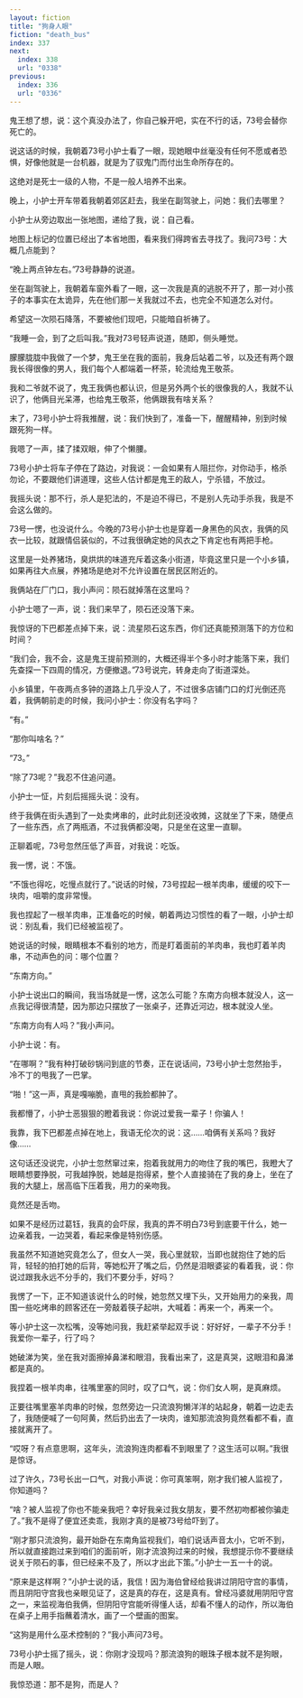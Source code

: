 ```yaml
---
layout: fiction
title: "狗身人眼"
fiction: "death_bus"
index: 337
next:
  index: 338
  url: "0338"
previous:
  index: 336
  url: "0336"
---
```

鬼王想了想，说：这个真没办法了，你自己躲开吧，实在不行的话，73号会替你死亡的。

说这话的时候，我朝着73号小护士看了一眼，现她眼中丝毫没有任何不愿或者恐惧，好像他就是一台机器，就是为了驭鬼门而付出生命所存在的。

这绝对是死士一级的人物，不是一般人培养不出来。

晚上，小护士开车带着我朝着郊区赶去，我坐在副驾驶上，问她：我们去哪里？

小护士从旁边取出一张地图，递给了我，说：自己看。

地图上标记的位置已经出了本省地图，看来我们得跨省去寻找了。我问73号：大概几点能到？

“晚上两点钟左右。”73号静静的说道。

坐在副驾驶上，我朝着车窗外看了一眼，这一次我是真的逃脱不开了，那一对小孩子的本事实在太诡异，先在他们那一关我就过不去，也完全不知道怎么对付。

希望这一次陨石降落，不要被他们现吧，只能暗自祈祷了。

“我睡一会，到了之后叫我。”我对73号轻声说道，随即，侧头睡觉。

朦朦胧胧中我做了一个梦，鬼王坐在我的面前，我身后站着二爷，以及还有两个跟我长得很像的男人，我们每个人都端着一杯茶，轮流给鬼王敬茶。

我和二爷就不说了，鬼王我俩也都认识，但是另外两个长的很像我的人，我就不认识了，他俩目光呆滞，也给鬼王敬茶，他俩跟我有啥关系？

末了，73号小护士将我推醒，说：我们快到了，准备一下，醒醒精神，别到时候跟死狗一样。

我嗯了一声，揉了揉双眼，伸了个懒腰。

73号小护士将车子停在了路边，对我说：一会如果有人阻拦你，对你动手，格杀勿论，不要跟他们讲道理，这些人估计都是鬼王的敌人，宁杀错，不放过。

我摇头说：那不行，杀人是犯法的，不是迫不得已，不是别人先动手杀我，我是不会这么做的。

73号一愣，也没说什么。今晚的73号小护士也是穿着一身黑色的风衣，我俩的风衣一比较，就跟情侣装似的，不过我很确定她的风衣之下肯定也有两把手枪。

这里是一处养猪场，臭烘烘的味道充斥着这条小街道，毕竟这里只是一个小乡镇，如果再往大点展，养猪场是绝对不允许设置在居民区附近的。

我俩站在厂门口，我小声问：陨石就掉落在这里吗？

小护士嗯了一声，说：我们来早了，陨石还没落下来。

我惊讶的下巴都差点掉下来，说：流星陨石这东西，你们还真能预测落下的方位和时间？

“我们会，我不会，这是鬼王提前预测的，大概还得半个多小时才能落下来，我们先查探一下四周的情况，方便撤退。”73号说完，转身走向了街道深处。

小乡镇里，午夜两点多钟的道路上几乎没人了，不过很多店铺门口的灯光倒还亮着，我俩朝前走的时候，我问小护士：你没有名字吗？

“有。”

“那你叫啥名？”

“73。”

“除了73呢？”我忍不住追问道。

小护士一怔，片刻后摇摇头说：没有。

终于我俩在街头遇到了一处卖烤串的，此时此刻还没收摊，这就坐了下来，随便点了一些东西，点了两瓶酒，不过我俩都没喝，只是坐在这里一直聊。

正聊着呢，73号忽然压低了声音，对我说：吃饭。

我一愣，说：不饿。

“不饿也得吃，吃慢点就行了。”说话的时候，73号捏起一根羊肉串，缓缓的咬下一块肉，咀嚼的度非常慢。

我也捏起了一根羊肉串，正准备吃的时候，朝着两边习惯性的看了一眼，小护士却说：别乱看，我们已经被监视了。

她说话的时候，眼睛根本不看别的地方，而是盯着面前的羊肉串，我也盯着羊肉串，不动声色的问：哪个位置？

“东南方向。”

小护士说出口的瞬间，我当场就是一愣，这怎么可能？东南方向根本就没人，这一点我记得很清楚，因为那边只摆放了一张桌子，还靠近河边，根本就没人坐。

“东南方向有人吗？”我小声问。

小护士说：有。

“在哪啊？”我有种打破砂锅问到底的节奏，正在说话间，73号小护士忽然抬手，冷不丁的甩我了一巴掌。

“啪！”这一声，真是嘎嘣脆，直甩的我脸都肿了。

我都懵了，小护士恶狠狠的瞪着我说：你说过爱我一辈子！你骗人！

我靠，我下巴都差点掉在地上，我语无伦次的说：这……咱俩有关系吗？我好像……

这句话还没说完，小护士忽然窜过来，抱着我就用力的吻住了我的嘴巴，我瞪大了眼睛想要挣脱，可我越挣脱，她越是抱得紧，整个人直接骑在了我的身上，坐在了我的大腿上，居高临下压着我，用力的亲吻我。

竟然还是舌吻。

如果不是经历过葛钰，我真的会吓尿，我真的弄不明白73号到底要干什么，她一边亲着我，一边哭着，看起来像是特别伤感。

我虽然不知道她究竟怎么了，但女人一哭，我心里就软，当即也就抱住了她的后背，轻轻的拍打她的后背，等她松开了嘴之后，仍然是泪眼婆娑的看着我，说：你说过跟我永远不分手的，我们不要分手，好吗？

我愣了一下，正不知道该说什么的时候，她忽然又埋下头，又开始用力的亲我，周围一些吃烤串的顾客还在一旁敲着筷子起哄，大喊着：再来一个，再来一个。

等小护士这一次松嘴，没等她问我，我赶紧举起双手说：好好好，一辈子不分手！我爱你一辈子，行了吗？

她破涕为笑，坐在我对面擦掉鼻涕和眼泪，我看出来了，这是真哭，这眼泪和鼻涕都是真的。

我捏着一根羊肉串，往嘴里塞的同时，叹了口气，说：你们女人啊，是真麻烦。

正要往嘴里塞羊肉串的时候，忽然旁边一只流浪狗懒洋洋的站起身，朝着一边走去了，我随便喊了一句阿黄，然后扔出去了一块肉，谁知那流浪狗竟然看都不看，直接就离开了。

“哎呀？有点意思啊，这年头，流浪狗连肉都看不到眼里了？这生活可以啊。”我很是惊讶。

过了许久，73号长出一口气，对我小声说：你可真笨啊，刚才我们被人监视了，你知道吗？

“啥？被人监视了你也不能亲我吧？幸好我亲过我女朋友，要不然初吻都被你骗走了。”我不是得了便宜还卖乖，我刚才真的是被73号给吓到了。

“刚才那只流浪狗，最开始卧在东南角监视我们，咱们说话声音太小，它听不到，所以就直接跑过来到咱们的面前听，刚才流浪狗过来的时候，我想提示你不要继续说关于陨石的事，但已经来不及了，所以才出此下策。”小护士一五一十的说。

“原来是这样啊？”小护士说的话，我信！因为海伯曾经给我讲过阴阳守宫的事情，而且阴阳守宫我也亲眼见证了，这是真的存在，这是真有。曾经冯婆就用阴阳守宫之一，来监视海伯我俩，但阴阳守宫能听得懂人话，却看不懂人的动作，所以海伯在桌子上用手指蘸着清水，画了一个壁画的图案。

“这狗是用什么巫术控制的？”我小声问73号。

73号小护士摇了摇头，说：你刚才没现吗？那流浪狗的眼珠子根本就不是狗眼，而是人眼。

我惊恐道：那不是狗，而是人？